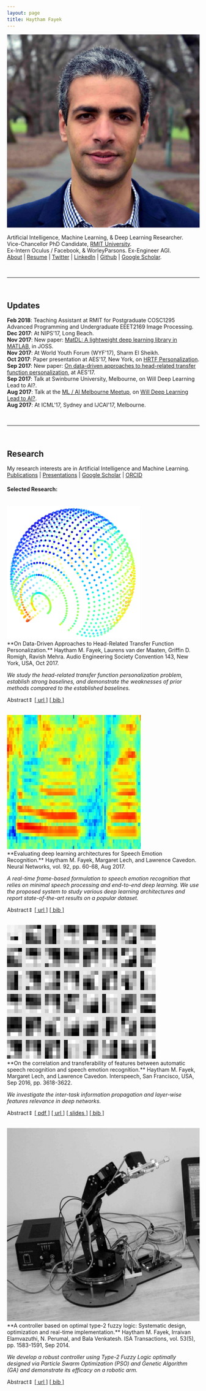 ```yaml
---
layout: page
title: Haytham Fayek
---
```


<p><img src="/assets/Haytham.jpg" alt="Haytham" class="profilepicmain"/></p>

Artificial Intelligence, Machine Learning, & Deep Learning Researcher.  
Vice-Chancellor PhD Candidate, [RMIT University](https://www.rmit.edu.au).  
Ex-Intern Oculus / Facebook, & WorleyParsons. Ex-Engineer AGI.  
[About](about)  |  [Resume](assets/Fayek_resume.pdf) |  [Twitter](https://twitter.com/HaythamFayek)  |  [LinkedIn](https://www.linkedin.com/in/haythamfayek/)  |  [Github](https://github.com/haythamfayek) | [Google Scholar](https://scholar.google.com/citations?user=l5T9RtcAAAAJ&hl=en&authuser=1).

<br/>

---

<br/>

## Updates

**Feb 2018**: Teaching Assistant at RMIT for Postgraduate COSC1295 Advanced Programming and Undergraduate EEET2169 Image Processing.  
**Dec 2017**: At NIPS'17, Long Beach.  
**Nov 2017**: New paper: [MatDL: A lightweight deep learning library in MATLAB](https://doi.org/10.21105/joss.00413), in JOSS.  
**Nov 2017**: At World Youth Forum (WYF'17), Sharm El Sheikh.  
**Oct 2017**: Paper presentation at AES'17, New York, on [HRTF Personalization](http://www.aes.org/e-lib/browse.cfm?elib=19287).  
**Sep 2017**: New paper: [On data-driven approaches to head-related transfer function personalization](http://www.aes.org/e-lib/browse.cfm?elib=19287), at AES'17.  
**Sep 2017**: Talk at Swinburne University, Melbourne, on Will Deep Learning Lead to AI?.  
**Aug 2017**: Talk at the [ML / AI Melbourne Meetup](https://www.meetup.com/Machine-Learning-AI-Meetup/events/239993347/), on [Will Deep Learning Lead to AI?](../assets/presentations/Fayek_deeplearningai17.pdf).  
**Aug 2017**: At ICML'17, Sydney and IJCAI'17, Melbourne.  

<br/>

---

<br/>

## Research

My research interests are in Artificial Intelligence and Machine Learning.  
[Publications](publications)  |  [Presentations](presentations)  |  [Google Scholar](https://scholar.google.com/citations?user=l5T9RtcAAAAJ&hl=en&authuser=1)  |  [ORCID](https://orcid.org/0000-0002-1840-7605)  

#### Selected Research:
<br/>

<div class="projectleft"><img src="/assets/projects/HRTF.png" alt="Haytham" class="projectpic"/></div>
<div class="projectright" markdown="1">
**On Data-Driven Approaches to Head-Related Transfer Function Personalization.**  
Haytham M. Fayek, Laurens van der Maaten, Griffin D. Romigh, Ravish Mehra.  
Audio Engineering Society Convention 143, New York, USA, Oct 2017.  

*We study the head-related transfer function personalization problem, establish strong baselines, and demonstrate the weaknesses of prior methods compared to the established baselines.*  

<a onclick="toggleShow('Toggled1')">Abstract&#x21D5;</a>
[[ url ]](http://www.aes.org/e-lib/browse.cfm?elib=19287)
[[ bib ]](../assets/bibtex/Fayek_aes17.bib)
</div>
<div id="Toggled1" style="display: none;">
Head-Related Transfer Function (HRTF) personalization is key to improving spatial audio perception and localization in virtual auditory displays. We investigate the task of personalizing HRTFs from anthropometric measurements, which can be decomposed into two sub tasks: Interaural Time Delay (ITD) prediction and HRTF magnitude spectrum prediction. We explore both problems using state-of-the-art Machine Learning (ML) techniques. Firstly, we show that ITD prediction can be significantly improved by smoothing the ITD using a spherical harmonics representation. Secondly, our results indicate that prior unsupervised dimensionality reduction-based approaches may be unsuitable for HRTF personalization. Lastly, we show that neural network models trained on the full HRTF representation improve HRTF prediction compared to prior methods.
</div>
<div style="clear:both"></div>

<br/>

<div class="projectleft"><img src="/assets/projects/SER.jpg" alt="Haytham" class="projectpic"/></div>
<div class="projectright" markdown="1">
**Evaluating deep learning architectures for Speech Emotion Recognition.**  
Haytham M. Fayek, Margaret Lech, and Lawrence Cavedon.  
Neural Networks, vol. 92, pp. 60-68, Aug 2017.  

*A real-time frame-based formulation to speech emotion recognition that relies on minimal speech processing and end-to-end deep learning. We use the proposed system to study various deep learning architectures and report state-of-the-art results on a popular dataset.*

<a onclick="toggleShow('Toggled2')">Abstract&#x21D5;</a>
[[ url ]](http://doi.org/10.1016/j.neunet.2017.02.013)
[[ bib ]](../assets/bibtex/Fayek_nn17.bib)
</div>
<div id="Toggled2" style="display: none;">
Speech Emotion Recognition (SER) can be regarded as a static or dynamic classification problem, which makes SER an excellent test bed for investigating and comparing various deep learning architectures. We describe a frame-based formulation to SER that relies on minimal speech processing and end-to-end deep learning to model intra-utterance dynamics. We use the proposed SER system to empirically explore feed-forward and recurrent neural network architectures and their variants. Experiments conducted illuminate the advantages and limitations of these architectures in paralinguistic speech recognition and emotion recognition in particular. As a result of our exploration, we report state-of-the-art results on the IEMOCAP database for speaker-independent SER and present quantitative and qualitative assessments of the models’ performances.
</div>
<div style="clear:both"></div>

<br/>

<div class="projectleft"><img src="/assets/projects/TL.png" alt="Haytham" class="projectpic"/></div>
<div class="projectright" markdown="1">
**On the correlation and transferability of features between automatic speech recognition and speech emotion recognition.**  
Haytham M. Fayek, Margaret Lech, and Lawrence Cavedon.  
Interspeech, San Francisco, USA, Sep 2016, pp. 3618-3622.  

*We investigate the inter-task information propagation and layer-wise features relevance in deep networks.*

<a onclick="toggleShow('Toggled3')">Abstract&#x21D5;</a>
[[ pdf ]](http://www.isca-speech.org/archive/Interspeech_2016/pdfs/0868.PDF)
[[ url ]](http://www.isca-speech.org/archive/Interspeech_2016/abstracts/0868.html)
[[ slides ]](../assets/presentations/Fayek_is16.pdf)
[[ bib ]](../assets/bibtex/Fayek_is16.bib)
</div>
<div id="Toggled3" style="display: none;">
The correlation between Automatic Speech Recognition (ASR) and Speech Emotion Recognition (SER) is poorly understood. Studying such correlation may pave the way for integrating both tasks into a single system or may provide insights that can aid in advancing both systems such as improving ASR in dealing with emotional speech or embedding linguistic input into SER. In this paper, we quantify the relation between ASR and SER by studying the relevance of features learned between both tasks in deep convolutional neural networks using transfer learning. Experiments are conducted using the TIMIT and IEMOCAP databases. Results reveal an intriguing correlation between both tasks, where features learned in some layers particularly towards initial layers of the network for either task were found to be applicable to the other task with varying degree.
</div>
<div style="clear:both"></div>

<br/>

<div class="projectleft"><img src="/assets/projects/robot.jpg" alt="Haytham" class="projectpic"/></div>
<div class="projectright" markdown="1">
**A controller based on optimal type-2 fuzzy logic: Systematic design, optimization and real-time implementation.**  
Haytham M. Fayek, Irraivan Elamvazuthi, N. Perumal, and Bala Venkatesh.  
ISA Transactions, vol. 53(5), pp. 1583-1591, Sep 2014.  

*We develop a robust controller using Type-2 Fuzzy Logic optimally designed via Particle Swarm Optimization (PSO) and Genetic Algorithm (GA) and demonstrate its efficacy on a robotic arm.*

<a onclick="toggleShow('Toggled4')">Abstract&#x21D5;</a>
[[ url ]](http://doi.org/10.1016/j.isatra.2014.06.001)
[[ bib ]](../assets/bibtex/Fayek_isa14.bib)
</div>
<div id="Toggled4" style="display: none;">
A computationally-efficient systematic procedure to design an Optimal Type-2 Fuzzy Logic Controller (OT2FLC) is proposed. The main scheme is to optimize the gains of the controller using Particle Swarm Optimization (PSO), then optimize only two parameters per type-2 membership function using Genetic Algorithm (GA). The proposed OT2FLC was implemented in real-time to control the position of a DC servomotor, which is part of a robotic arm. The performance judgments were carried out based on the Integral Absolute Error (IAE), as well as the computational cost. Various type-2 defuzzification methods were investigated in real-time. A comparative analysis with an Optimal Type-1 Fuzzy Logic Controller (OT1FLC) and a PI controller, demonstrated OT2FLC׳s superiority; which is evident in handling uncertainty and imprecision induced in the system by means of noise and disturbances.
</div>
<div style="clear:both"></div>

<script type="text/javascript">
function toggleShow(y) {
    var x = document.getElementById(y);
    if (x.style.display === "none") {
        x.style.display = "block";
    } else {
        x.style.display = "none";
    }
}
</script>
